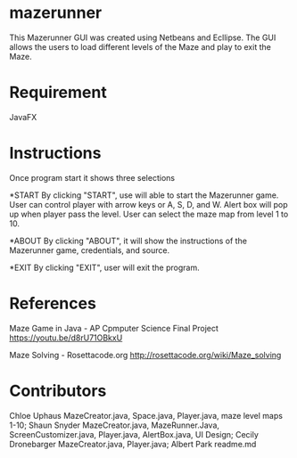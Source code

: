 # mazerunner

This Mazerunner GUI was created using Netbeans and Ecllipse. The GUI allows the users to load different levels of the Maze and play to exit the Maze.

# Requirement

JavaFX

# Instructions

Once program start it shows three selections

*START
By clicking "START", use will able to start the Mazerunner game. User can control player with arrow keys or A, S, D, and W.
Alert box will pop up when player pass the level.
User can select the maze map from level 1 to 10.

*ABOUT
By clicking "ABOUT", it will show the instructions of the Mazerunner game, credentials, and source.

*EXIT
By clicking "EXIT", user will exit the program.

# References

Maze Game in Java - AP Cpmputer Science Final Project
https://youtu.be/d8rU71OBkxU

Maze Solving - Rosettacode.org
http://rosettacode.org/wiki/Maze_solving

# Contributors 
Chloe Uphaus MazeCreator.java, Space.java, Player.java, maze level maps 1-10;
Shaun Snyder MazeCreator.java, MazeRunner.Java, ScreenCustomizer.java, Player.java, AlertBox.java, UI Design;
Cecily Dronebarger MazeCreator.java, Player.java;
Albert Park readme.md
